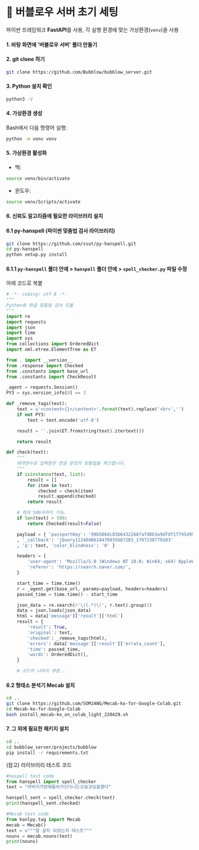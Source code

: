 # 🚀 버블로우 서버 초기 세팅

파이썬 프레임워크 **FastAPI**를 사용, 각 실행 환경에 맞는 가상환경(`venv`)을 사용

#### 1. 바탕 화면에 '버블로우 서버' 폴더 만들기

#### 2. git clone 하기
```bash
git clone https://github.com/Bubblow/bubblow_server.git
```

#### 3. Python 설치 확인
```bash
python3 -V
```

#### 4. 가상환경 생성
Bash에서 다음 명령어 실행:
```bash
python -m venv venv
```

#### 5. 가상환경 활성화
- 맥:
```bash
source venv/bin/activate
```
- 윈도우:
```bash
source venv/Scripts/activate
```

#### 6. 신뢰도 알고리즘에 필요한 라이브러리 설치
#### 6.1 py-hanspell (파이썬 맞춤법 검사 라이브러리)
```bash
git clone https://github.com/ssut/py-hanspell.git
cd py-hanspell
python setup.py install
```

#### 6.1.1 `py-hanspell` 폴더 안에 > `hanspell` 폴더 안에 > `spell_checker.py` 파일 수정
아래 코드로 복붙
```python
# -*- coding: utf-8 -*-
"""
Python용 한글 맞춤법 검사 모듈
"""
import re
import requests
import json
import time
import sys
from collections import OrderedDict
import xml.etree.ElementTree as ET

from . import __version__
from .response import Checked
from .constants import base_url
from .constants import CheckResult

_agent = requests.Session()
PY3 = sys.version_info[0] == 3

def _remove_tags(text):
    text = u'<content>{}</content>'.format(text).replace('<br>','')
    if not PY3:
        text = text.encode('utf-8')

    result = ''.join(ET.fromstring(text).itertext())

    return result

def check(text):
    """
    매개변수로 입력받은 한글 문장의 맞춤법을 체크합니다.
    """
    if isinstance(text, list):
        result = []
        for item in text:
            checked = check(item)
            result.append(checked)
        return result

    # 최대 500자까지 가능.
    if len(text) > 500:
        return Checked(result=False)

    payload = { 'passportKey': '99b586dc83b64322687afd8b3a9dfdf1f7954954'
    , '_callback': 'jQuery1124048624470935687203_1707238779103'
    , 'q': text, 'color_blindness': '0' }

    headers = {
        'user-agent': 'Mozilla/5.0 (Windows NT 10.0; Win64; x64) AppleWebKit/537.36 (KHTML, like Gecko) Chrome/57.0.2987.133 Safari/537.36',
        'referer': 'https://search.naver.com/',
    }

    start_time = time.time()
    r = _agent.get(base_url, params=payload, headers=headers)
    passed_time = time.time() - start_time

    json_data = re.search(r'\((.*)\)', r.text).group(1)
    data = json.loads(json_data)
    html = data['message']['result']['html']
    result = {
        'result': True,
        'original': text,
        'checked': _remove_tags(html),
        'errors': data['message']['result']['errata_count'],
        'time': passed_time,
        'words': OrderedDict(),
    }

    # 코드의 나머지 부분...
```

#### 6.2 형태소 분석기 Mecab 설치
```bash
cd .. 
git clone https://github.com/SOMJANG/Mecab-ko-for-Google-Colab.git
cd Mecab-ko-for-Google-Colab
bash install_mecab-ko_on_colab_light_220429.sh
```

#### 7. 그 외에 필요한 패키지 설치
```bash
cd ..
cd bubblow_server/projects/bubblow
pip install -r requirements.txt
```

(참고) 라이브러리 테스트 코드
```python
#haspell test code
from hanspell import spell_checker
text = "아버지가방에들어가신다나는오늘코딩을했다"

hanspell_sent = spell_checker.check(text)
print(hanspell_sent.checked)

#Mecab test code
from konlpy.tag import Mecab
mecab = Mecab()
text = u"""잘 설치 되었는지 테스트"""
nouns = mecab.nouns(text)
print(nouns)
```

